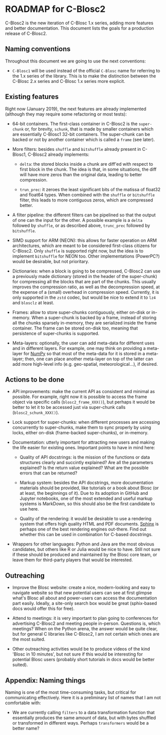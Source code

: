ROADMAP for C-Blosc2
====================

C-Blosc2 is the new iteration of C-Blosc 1.x series, adding more features and better documentation.
This document lists the goals for a production release of C-Blosc2.

Naming conventions
------------------

Throughout this document we are going to use the next conventions:

* `C-Blosc1` will be used instead of the official `C-Blosc` name for referring to the 1.x series of the library.  This is to make the distinction between the C-Blosc 2.x series and C-Blosc 1.x series more explicit.
 

Existing features
-----------------

Right now (January 2019), the next features are already implemented (although they may require some refactoring or most tests):

* 64-bit containers.  The first-class container in C-Blosc2 is the `super-chunk` or, for brevity, `schunk`, that is made by smaller containers which are essentially C-Blosc1 32-bit containers.  The super-chunk can be backed or not by another container which is called a `frame` (see later).

* More filters: besides `shuffle` and `bitshuffle` already present in C-Blosc1, C-Blosc2 already implements:
  
  - `delta`: the stored blocks inside a chunk are diff'ed with respect to first block in the chunk.  The idea is that, in some situations, the diff will have more zeros than the original data, leading to better compression.
  
  - `trun_prec`: it zeroes the least significant bits of the matissa of float32 and float64 types.  When combined with the `shuffle` or `bitshuffle` filter, this leads to more contiguous zeros, which are compressed better.
  
* A filter pipeline: the different filters can be pipelined so that the output of one can the input for the other.  A possible example is a `delta` followed by `shuffle`, or as described above, `trunc_prec` followed by `bitshuffle`.

* SIMD support for ARM (NEON): this allows for faster operation on ARM architectures, which are meant to be considered first-class citizens for C-Blosc2.  Only `shuffle` is supported right now, but the idea is to implement `bitshuffle` for NEON too.  Other implementations (PowerPC?) would be desirable, but not prioritary.

* Dictionaries: when a block is going to be compressed, C-Blosc2 can use a previously made dictionary (stored in the header of the super-chunk) for compressing all the blocks that are part of the chunks.  This usually improves the compression ratio, as well as the decompression speed, at the expense of a (small) overhead in compression speed.  Currently, it is only supported in the `zstd` codec, but would be nice to extend it to `lz4` and `blosclz` at least.

* Frames: allow to store super-chunks contiguously, either on-disk or in-memory.  When a super-chunk is backed by a frame, instead of storing all the chunks sparsely in-memory, they are serialized inside the frame container.  The frame can be stored on-disk too, meaning that persistence of super-chunks is supported.

* Meta-layers: optionally, the user can add meta-data for different uses and in different layers.  For example, one may think on providing a meta-layer for [NumPy](http://www.numpy.org) so that most of the meta-data for it is stored in a meta-layer; then, one can place another meta-layer on top of the latter can add more high-level info (e.g. geo-spatial, meteorological...), if desired. 


Actions to be done
------------------

* API improvements: make the current API as consistent and minimal as possible.  For example, right now it is possible to access the frame object via specific calls (`blosc2_frame_XXX()`), but perhaps it would be better to let it to be accessed just via super-chunk calls (`blosc2_schunk_XXX()`).
  
* Lock support for super-chunks: when different processes are accessing concurrently to super-chunks, make them to sync properly by using locks, either on-disk (frame-backed super-chunks), or in-memory.

* Documentation: utterly important for attracting new users and making the life easier for existing ones.  Important points to have in mind here:

  - Quality of API docstrings: is the mission of the functions or data structures clearly and succintly explained? Are all the parameters explained?  Is the return value explained?  What are the possible errors that can be returned?
  
  - Markup system: besides the API docstrings, more documentation materials should be provided, like tutorials or a book about Blosc (or at least, the beginnings of it).  Due to its adoption in GitHub and Jupyter notebooks, one of the most extended and useful markup systems is MarkDown, so this should also be the first candidate to use here. 
  
  - Quality of the rendering: it would be desirable to use a rendering system that offers high quality HTML and PDF documents.  [Sphinx](http://www.sphinx-doc.org/en/master/) is perhaps one of the best rendering engines out-there.  Find out whether this can be used in combination for C-based docstrings.
  
* Wrappers for other languages: Python and Java are the most obvious candidates, but others like R or Julia would be nice to have.  Still not sure if these should be produced and maintained by the Blosc core team, or leave them for third-party players that would be interested.


Outreaching
-----------

* Improve the Blosc website: create a nice, modern-looking and easy to navigate website so that new potential users can see at first glimpse what's Blosc all about and power-users can access the documentation part easily.  Ideally, a site-only search box would be great (sphix-based docs would offer this for free).

* Attend to meetings: it is very important to plan going to conferences for advertising C-Blosc2 and meeting people in-person.  Questions is, which meetings?  When on the Python arena, the answer would be quite clear, but for general C libraries like C-Blosc2, I am not certain which ones are the most suited. 
  
* Other outreaching activities would be to produce videos of the kind 'Blosc in 10 minutes', but not sure if this would be interesting for potential Blosc users (probably short tutorials in docs would be better suited).


Appendix: Naming things
-----------------------

Naming is one of the most time-consuming tasks, but critical for communicating effectively.  Here it is a preliminary list of names that I am not comfortable with: 

* We are currently calling `filters` to a data transformation function that essentially produces the same amount of data, but with bytes shuffled or transformed in different ways.  Perhaps `transformers` would be a better name?

